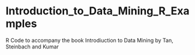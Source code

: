 # Introduction_to_Data_Mining_R_Examples
R Code to accompany the book Introdiuction to Data Mining by Tan, Steinbach and Kumar
